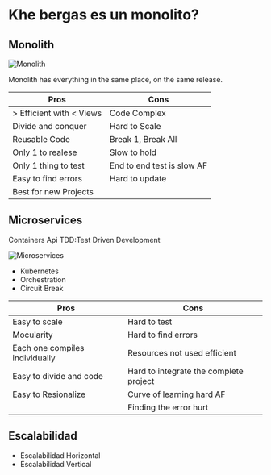 # Khe bergas es un monolito?

## Monolith

![Monolith](https://miro.medium.com/v2/resize:fit:1400/1*TRmj8lWyzCufEGjxCONAog.jpeg)

Monolith has everything in the same place, on the same release.

| Pros                     | Cons                       |
| ------------------------ | -------------------------- |
| > Efficient with < Views | Code Complex               |
| Divide and conquer       | Hard to Scale              |
| Reusable Code            | Break 1, Break All         |
| Only 1 to realese        | Slow to hold               |
| Only 1 thing to test     | End to end test is slow AF |
| Easy to find errors      | Hard to update             |
| Best for new Projects    |                            |

## Microservices

Containers Api
TDD:Test Driven Development

![Microservices](https://microservices.io/i/Microservice_Architecture.png)

- Kubernetes
- Orchestration
- Circuit Break

| Pros                           | Cons                                   |
| ------------------------------ | -------------------------------------- |
| Easy to scale                  | Hard to test                           |
| Mocularity                     | Hard to find errors                    |
| Each one compiles individually | Resources not used efficient           |
| Easy to divide and code        | Hard to integrate the complete project |
| Easy to Resionalize            | Curve of learning hard AF              |
|                                | Finding the error hurt                 |

## Escalabilidad

- Escalabilidad Horizontal
- Escalabilidad Vertical
